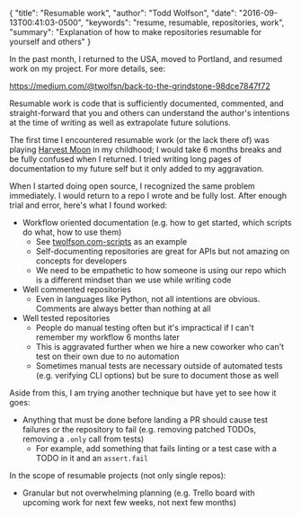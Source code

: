 {
  "title": "Resumable work",
  "author": "Todd Wolfson",
  "date": "2016-09-13T00:41:03-0500",
  "keywords": "resume, resumable, repositories, work",
  "summary": "Explanation of how to make repositories resumable for yourself and others"
}

In the past month, I returned to the USA, moved to Portland, and resumed work on my project. For more details, see:

https://medium.com/@twolfsn/back-to-the-grindstone-98dce7847f72

Resumable work is code that is sufficiently documented, commented, and straight-forward that you and others can understand the author's intentions at the time of writing as well as extrapolate future solutions.

The first time I encountered resumable work (or the lack there of) was playing [Harvest Moon][] in my childhood; I would take 6 months breaks and be fully confused when I returned. I tried writing long pages of documentation to my future self but it only added to my aggravation.

[Harvest Moon]: https://en.wikipedia.org/wiki/Harvest_Moon_(video_game)

When I started doing open source, I recognized the same problem immediately. I would return to a repo I wrote and be fully lost. After enough trial and error, here's what I found worked:

- Workflow oriented documentation (e.g. how to get started, which scripts do what, how to use them)
    - See [twolfson.com-scripts][] as an example
    - Self-documenting repositories are great for APIs but not amazing on concepts for developers
    - We need to be empathetic to how someone is using our repo which is a different mindset than we use while writing code
- Well commented repositories
    - Even in languages like Python, not all intentions are obvious. Comments are always better than nothing at all
- Well tested repositories
    - People do manual testing often but it's impractical if I can't remember my workflow 6 months later
    - This is aggravated further when we hire a new coworker who can't test on their own due to no automation
    - Sometimes manual tests are necessary outside of automated tests (e.g. verifying CLI options) but be sure to document those as well

[twolfson.com-scripts]: https://github.com/twolfson/twolfson.com-scripts/blob/2.6.4/README.md

Aside from this, I am trying another technique but have yet to see how it goes:

- Anything that must be done before landing a PR should cause test failures or the repository to fail (e.g. removing patched TODOs, removing a `.only` call from tests)
    - For example, add something that fails linting or a test case with a TODO in it and an `assert.fail`

In the scope of resumable projects (not only single repos):

- Granular but not overwhelming planning (e.g. Trello board with upcoming work for next few weeks, not next few months)
